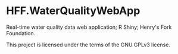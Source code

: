 # HFF.WaterQualityWebApp
Real-time water quality data web application; R Shiny; Henry's Fork Foundation.
<p> This project is licensed under the terms of the GNU GPLv3 license.
